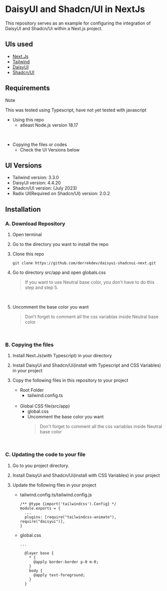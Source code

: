 # DaisyUI and Shadcn/UI in NextJs

This repository serves as an example for configuring the integration of DaisyUI and Shadcn/Ui within a Next.js project. 

## UIs used

- [Next.Js](https://nextjs.org//)
- [Tailwind](https://tailwindcss.com/)
- [DaisyUI](https://daisyui.com/)
- [Shadcn/UI](https://ui.shadcn.com/)

  
## Requirements
> [!NOTE]
> This was tested using Typescript, have not yet tested with javascript

- Using this repo
    - atleast Node.js version 18.17
<br />

- Copying the files or codes
    - Check the UI Versions below

## UI Versions
- Tailwind version: 3.3.0
- DaisyUI version: 4.4.20
- Shadcn/UI version: (July 2023)
- Radix UI(Required on Shadcn/UI) version: 2.0.2

## Installation

### A. Download Repository

1. Open terminal

2. Go to the directory you want to install the repo

3. Clone this repo
    ```
    git clone https://github.com/derrekdev/daisyui-shadcnui-next.git
    ```
4. Go to directory src/app and open globals.css
    > If you want to use Neutral base color, you don't have to do this step and step 5.
<br />

5. Uncomment the base color you want
    > Don't forget to comment all the css variablas inside Neutral base color
<br />

### B. Copying the files

1. Install Next.Js(with Typescript) in your directory
   
2. Install DaisyUi and Shadcn/Ui(install with Typescript and CSS Variables) in your project
   
3. Copy the following files in this repository to your project
   - Root Folder
     - tailwind.config.ts

   <br />
   
   - Global CSS file(src/app)
     - global.css
     - Uncomment the base color you want
        > Don't forget to comment all the css variablas inside Neutral base color
<br />

### C. Updating the code to your file

1. Go to you project directory.
   
2. Install DaisyUi and Shadcn/Ui(install with CSS Variables) in your project

3. Update the following files in your project
    - tailwind.config.ts/tailwind.config.js
       ```
       /** @type {import('tailwindcss').Config} */
       module.exports = {
         ...
         plugins: [require("tailwindcss-animate"), require("daisyui")],
       }
       ```
  
    - global.css
      ```
      ...
      
        @layer base {
          * {
            @apply border-border p-0 m-0;
          }
          body {
            @apply text-foreground;
          }
        }
      ```
